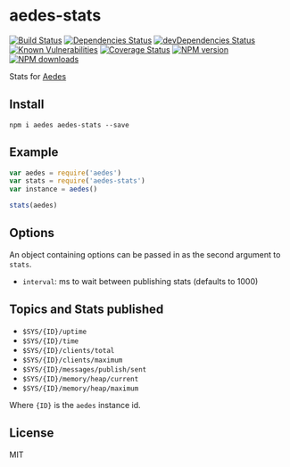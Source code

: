 # aedes-stats
[![Build Status](https://travis-ci.org/mcollina/aedes-stats.svg?branch=master)](https://travis-ci.org/mcollina/aedes-stats)
[![Dependencies Status](https://david-dm.org/mcollina/aedes-stats/status.svg)](https://david-dm.org/mcollina/aedes-stats)
[![devDependencies Status](https://david-dm.org/mcollina/aedes-stats/dev-status.svg)](https://david-dm.org/mcollina/aedes-stats?type=dev)
<br/>
[![Known Vulnerabilities](https://snyk.io/test/github/mcollina/aedes-stats/badge.svg)](https://snyk.io/test/github/mcollina/aedes-stats)
[![Coverage Status](https://coveralls.io/repos/mcollina/aedes-stats/badge.svg?branch=master&service=github)](https://coveralls.io/github/mcollina/aedes-stats?branch=master)
[![NPM version](https://img.shields.io/npm/v/aedes-stats.svg?style=flat)](https://www.npmjs.com/package/aedes-stats)
[![NPM downloads](https://img.shields.io/npm/dm/aedes-stats.svg?style=flat)](https://www.npmjs.com/package/aedes-stats)

Stats for [Aedes](http://npm.im/aedes)

## Install

```
npm i aedes aedes-stats --save
```

## Example

```js
var aedes = require('aedes')
var stats = require('aedes-stats')
var instance = aedes()

stats(aedes)
```

## Options

An object containing options can be passed in as the second argument to `stats`.

* `interval`: ms to wait between publishing stats (defaults to 1000)

## Topics and Stats published

* `$SYS/{ID}/uptime`
* `$SYS/{ID}/time`
* `$SYS/{ID}/clients/total`
* `$SYS/{ID}/clients/maximum`
* `$SYS/{ID}/messages/publish/sent`
* `$SYS/{ID}/memory/heap/current`
* `$SYS/{ID}/memory/heap/maximum`

Where `{ID}` is the `aedes` instance id.

## License

MIT
